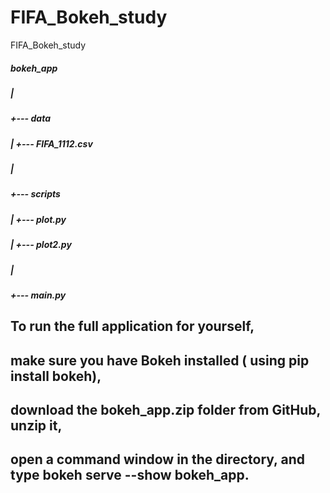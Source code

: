 # FIFA_Bokeh_study
FIFA_Bokeh_study

#####  bokeh_app
#####  |
#####  +--- data
#####  |   +--- FIFA_1112.csv
#####  |
#####  +--- scripts
#####  |   +--- plot.py
#####  |   +--- plot2.py
#####  |
#####  +--- main.py


## To run the full application for yourself, 
## make sure you have Bokeh installed ( using pip install bokeh), 
## download the bokeh_app.zip folder from GitHub, unzip it, 
## open a command window in the directory, and type bokeh serve --show bokeh_app. 

